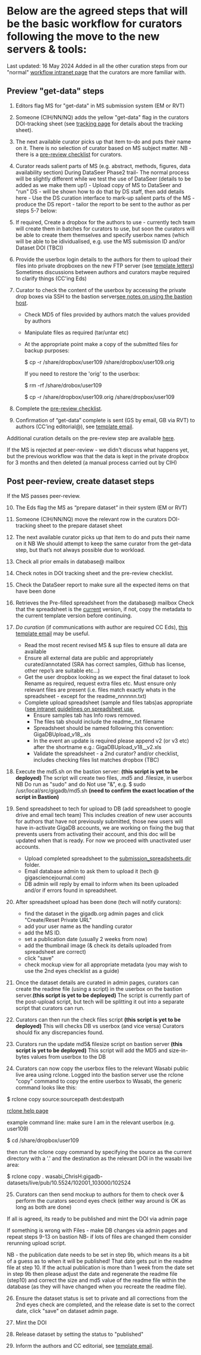 # Below are the agreed steps that will be the basic workflow for curators following the move to the new servers & tools:

Last updated: 16 May 2024
Added in all the other curation steps from our "normal" [workflow intranet page](https://sites.google.com/gigasciencejournal.com/giganet/gigadb/curation/gs-curation-step-by-step?authuser=0) that the curators are more familiar with.

## Preview "get-data" steps

1. Editors flag MS for "get-data" in MS submission system (EM or RVT)

2. Someone (CIH/NN/NQ) adds the yellow "get-data" flag in the curators DOI-tracking sheet (see [tracking page](https://sites.google.com/gigasciencejournal.com/giganet/gigadb/curation/tracking?authuser=0) for details about the tracking sheet).

3. The next available curator picks up that item to-do and puts their name on it. There is no selection of curator based on MS subject matter.
NB - there is a [pre-review checklist](https://docs.google.com/spreadsheets/d/1tcoIPY7VQ3MuT8hihvwTGHxFwKKDhKo5tikHF6_sfQo/edit#gid=0) for curators.

4. Curator reads salient parts of MS (e.g. abstract, methods, figures, data availability section)
    During DataSeer Phase2 trail- The normal process will be slightly different while we test the use of DataSeer (details to be added as we make them up!)
       - Upload copy of MS to DataSeer and "run" DS - will be shown how to do that by DS staff, then add details here
       - Use the DS curation interface to mark-up salient parts of the MS
       - produce the DS report
       - tailor the report to be sent to the author as per steps 5-7 below:

5. If required, Create a dropbox for the authors to use - currently tech team will create them in batches for curators to use, but soon the curators will be able to create them themselves and specify userbox names (which will be able to be idividualised, e.g. use the MS submission ID and/or Dataset DOI (TBC))

6. Provide the userbox login details to the authors for them to upload their files into private dropboxes on the new FTP server (see [template letters](https://sites.google.com/gigasciencejournal.com/giganet/gigadb/google-mail/letter-templates?authuser=0#h.xy93n9deqqjy))
Sometimes discussions between authors and curators maybe required to clarify things (CC'ing Eds)

7. Curator to check the content of the userbox by accessing the private drop boxes via SSH to the bastion server[see notes on using the bastion host](https://github.com/pli888/gigadb-website/blob/curator-docs/docs/curators/FILE_MANAGEMENT.md). 
    - Check MD5 of files provided by authors match the values provided by authors
    - Manipulate files as required (tar/untar etc)
    - At the appropriate point make a copy of the submitted files for backup purposes:

      $ cp -r /share/dropbox/user109 /share/dropbox/user109.orig
        
        If you need to restore the 'orig' to the userbox:

      $ rm -rf /share/drobox/user109 

      $ cp -r /share/dropbox/user109.orig /share/dropbox/user109 

8. Complete the [pre-review checklist](https://docs.google.com/spreadsheets/d/1tcoIPY7VQ3MuT8hihvwTGHxFwKKDhKo5tikHF6_sfQo/edit#gid=0).

9. Confirmation of “get-data” complete is sent (GS by email, GB via RVT) to authors (CC’ing editorial@), see [template email](https://sites.google.com/gigasciencejournal.com/giganet/gigadb/google-mail/letter-templates?authuser=0#h.dv5s2q6iengv).

Additional curation details on the pre-review step are available [here](https://sites.google.com/gigasciencejournal.com/giganet/gigadb/curation/gs-curation-step-by-step?authuser=0#h.qyzp07dvajfb).

If the MS is rejected at peer-review - we didn't discuss what happens yet, but the previous workflow was that the data is kept in the private dropbox for 3 months and then deleted (a manual process carried out by CIH)

## Post peer-review, create dataset steps
If the MS passes peer-review.

10. The Eds flag the MS as “prepare dataset” in their system (EM or RVT)

11. Someone (CIH/NN/NQ) move the relevant row in the curators DOI-tracking sheet to the prepare dataset sheet

12. The next available curator picks up that item to do and puts their name on it
NB We should attempt to keep the same curator from the get-data step, but that’s not always possible due to workload.

13. Check all prior emails in database@ mailbox

14. Check notes in DOI tracking sheet and the pre-review checklist.

15. Check the DataSeer report to make sure all the expected items on that have been done

16. Retrieves the Pre-filled spreadsheet from the database@ mailbox
     Check that the spreadsheet is the [current](https://github.com/gigascience/gigadb-website/tree/develop/gigadb/app/tools/excel-spreadsheet-uploader/template) version, if not, copy the metadata to the current template version before continuing.

17. <em>Do curation</em> (if communications with author are required CC Eds), [this template email](https://sites.google.com/gigasciencejournal.com/giganet/gigadb/google-mail/letter-templates?authuser=0#h.fay77fv6vmv4) may be useful.
    - Read the most recent revised MS & sup files to ensure all data are available
    - Ensure all external data are public and appropriately curated/annotated (SRA has correct samples, Github has license, other repo’s are suitable etc…)
    - Get the user dropbox looking as we expect the final dataset to look 
        Rename as required, request extra files etc.
        Must ensure only relevant files are present (i.e. files match exactly whats in the spreadsheet - except for the readme_nnnnnn.txt)
    - Complete upload spreadsheet (sample and files tabs)as appropriate ([see intranet guidelines on spreadsheet use](https://sites.google.com/gigasciencejournal.com/giganet/gigadb/curation/excel-submission-sheet-guidelines?authuser=0), 
        - Ensure samples tab has Info rows removed.
        - The files tab should include the readme_<DOI>.txt filename
        - Spreadsheet should be named following this convention: GigaDBUpload_v18_<DOI-number>_<MS-ID>_<short-human-readable-name>.xls
        - In the event an update is required please append v2 (or v3 etc) after the shortname e.g.: GigaDBUpload_v18_<DOI-number>_<MS-ID>_<short-human-readable-name>_v2.xls
        - Validate the spreadsheet - a 2nd curator? and/or checklist, includes checking files list matches dropbox (TBC)

18. Execute the md5.sh on the bastion server: **(this script is yet to be deployed)**
The script will create two files, <DOI>.md5 and <DOI>.filesize, in userbox
    NB Do run as "sudo" and do Not use "&", e.g. 
	$ sudo /usr/local/src/gigadb/md5.sh **(need to confirm the exact location of the script in Bastion)**

19. Send spreadsheet to tech for upload to DB (add spreadsheet to google drive and email tech team)
    This includes creation of new user accounts for authors that have not previously submitted, those new users will have in-activate GigaDB accounts, we are working on fixing the bug that prevents users from activating their account, and this doc will be updated when that is ready. For now we proceed with unactivated user accounts.
    - Upload completed spreadsheet to the [submission_spreadsheets.dir](https://drive.google.com/drive/folders/1znaz-pQIeQO-tGTr2dMiARYWbi_vptdd?usp=sharing) folder.
    - Email database admin to ask them to upload it (tech @ gigasciencejournal.com)
    - DB admin will reply by email to inform when its been uploaded and/or if errors found in spreadsheet.

20. After spreadsheet upload has been done (tech will notify curators):
    - find the dataset in the gigadb.org admin pages and click "Create/Reset Private URL" 
    - add your user name as the handling curator 
    - add the MS ID.
    - set a publication date (usually 2 weeks from now)
    - add the thumbnail image (& check its details uploaded from spreadsheet are correct)
    - click "save"
    - check mockup view for all appropriate metadata (you may wish to use the 2nd eyes checklist as a guide)

21. Once the dataset details are curated in admin pages, curators can create the readme file (using a script) in the userbox on the bastion server.**(this script is yet to be deployed)**
The script is currently part of the post-upload script, but tech will be splitting it out into a separate script that curators can run.

22. Curators can then run the check files script  **(this script is yet to be deployed)**
This will checks DB vs userbox (and vice versa)
Curators should fix any discrepancies found.

23. Curators run the update md5& filesize script on bastion server **(this script is yet to be deployed)**
This script will add the MD5 and size-in-bytes values from userbox to the DB

24. Curators can now copy the userbox files to the relevant Wasabi public live area using rclone.
Logged into the bastion server use the rclone "copy" command to copy the entire userbox to Wasabi, the generic command looks like this:

$ rclone copy source:sourcepath dest:destpath

[rclone help page](https://rclone.org/commands/rclone_copy/)

example command line:
make sure I am in the relevant userbox (e.g. user109)

$ cd /share/dropbox/user109

then run the rclone copy command by specifying the source as the current directory with a '.' and the destination as the relevant DOI in the wasabi live area:

$ rclone copy . wasabi_ChrisH:gigadb-datasets/live/pub/10.5524/102001_103000/102524

25. Curators can then send mockup to authors for them to check over & perform the curators second eyes check (either way around is OK as long as both are done)

If all is agreed, its ready to be published and mint the DOI via admin page

If something is wrong with Files - make DB changes via admin pages and repeat steps 9-13 on bastion
NB- if lots of files are changed them consider rerunning upload script.

NB - the publication date needs to be set in step 9b, which means its a bit of a guess as to when it will be published! That date gets put in the readme file at step 10. If the actual publication is more than 1 week from the date set in step 9b then please adjust the date and regenerate the readme file (step10) and correct the size and md5 value of the readme file within the database (as they will have changed when you recreate the readme file).

26. Ensure the dataset status is set to private and all corrections from the 2nd eyes check are completed, and the release date is set to the correct date, click "save" on dataset admin page.

27. Mint the DOI
28. Release dataset by setting the status to "published"
29. Inform the authors and CC editorial, see [template email](https://sites.google.com/gigasciencejournal.com/giganet/gigadb/google-mail/letter-templates?authuser=0#h.iqmqic6waksa).
